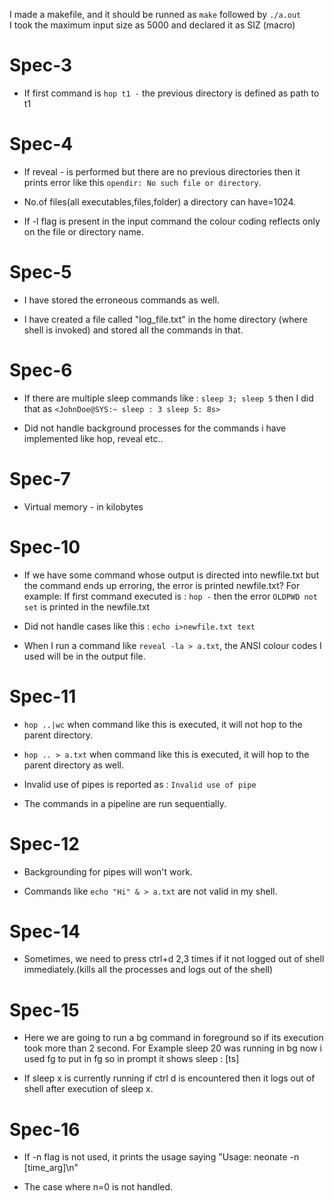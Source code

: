 I made a makefile, and it should be runned as ```make``` followed by ```./a.out```
<br>
I took the maximum input size as 5000 and declared it as SIZ (macro)

# Spec-3

- If first command is ```hop t1 -``` the previous directory is defined as path to t1

# Spec-4

- If reveal - is performed but there are no previous directories then it prints error like this ```opendir: No such file or directory```.

- No.of files(all executables,files,folder) a directory can have=1024.

- If -l flag is present in the input command the colour coding reflects only on the file or directory name.

# Spec-5

- I have stored the erroneous commands as well.

- I have created a file called "log_file.txt" in the home directory (where shell is invoked) and stored all the commands in that.

# Spec-6

- If there are multiple sleep commands like : ```sleep 3; sleep 5``` then I did that as ```<JohnDoe@SYS:~ sleep : 3 sleep 5: 8s>```

- Did not handle background processes for the commands i have implemented like hop, reveal etc..

# Spec-7

- Virtual memory - in kilobytes


# Spec-10

- If we have some command whose output is directed into newfile.txt but the command ends up erroring, the error is printed newfile.txt?
For example:
If first command executed is : ```hop -```
then the error ```OLDPWD not set``` is printed in the newfile.txt

- Did not handle cases like this : ```echo i>newfile.txt text```

- When I run a command like ```reveal -la > a.txt```, the ANSI colour codes I used will be in the output file.

# Spec-11

- ```hop ..|wc``` when command like this is executed, it will not hop to the parent directory.
- ```hop .. > a.txt``` when command like this is executed, it will hop to the parent directory as well.

- Invalid use of pipes is reported as : ```Invalid use of pipe```

- The commands in a pipeline are run sequentially.


# Spec-12

- Backgrounding for pipes will won't work.

- Commands like ```echo "Hi" & > a.txt``` are not valid in my shell.

# Spec-14

- Sometimes, we need to press ctrl+d 2,3 times if it not logged out of shell immediately.(kills all the processes and logs out of the shell)

# Spec-15

- Here we are going to run a bg command in foreground so if its execution took more than 2 second. For Example sleep 20 was running in bg now i used fg to put in fg so in prompt it shows sleep : [ts]

-  If sleep x is currently running if ctrl d is encountered then it logs out of shell after execution of sleep x.

# Spec-16

- If -n flag is not used, it prints the usage saying "Usage: neonate -n [time_arg]\n"

- The case where n=0 is not handled.
